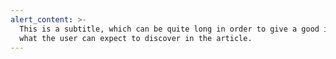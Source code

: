 ```yaml
---
alert_content: >-
  This is a subtitle, which can be quite long in order to give a good idea of  
  what the user can expect to discover in the article.
---
```


